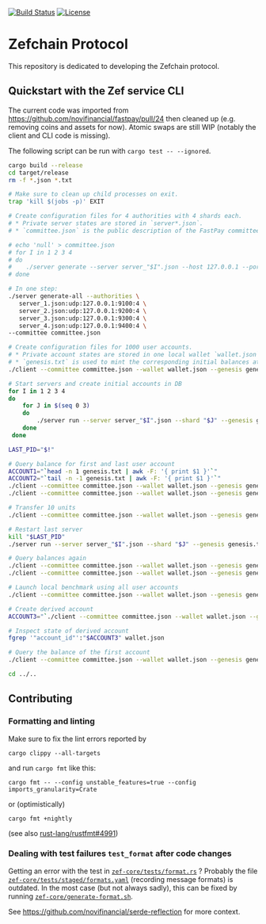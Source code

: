 [![Build Status](https://github.com/zefchain/zefchain-protocol/actions/workflows/rust.yml/badge.svg)](https://github.com/zef/zef-protocol/actions/workflows/rust.yml)
[![License](https://img.shields.io/badge/license-Apache-green.svg)](LICENSE.md)

# Zefchain Protocol

This repository is dedicated to developing the Zefchain protocol.

## Quickstart with the Zef service CLI

The current code was imported from https://github.com/novifinancial/fastpay/pull/24 then
cleaned up (e.g. removing coins and assets for now). Atomic swaps are still WIP (notably
the client and CLI code is missing).

The following script can be run with `cargo test -- --ignored`.

```bash
cargo build --release
cd target/release
rm -f *.json *.txt

# Make sure to clean up child processes on exit.
trap 'kill $(jobs -p)' EXIT

# Create configuration files for 4 authorities with 4 shards each.
# * Private server states are stored in `server*.json`.
# * `committee.json` is the public description of the FastPay committee.

# echo 'null' > committee.json
# for I in 1 2 3 4
# do
#    ./server generate --server server_"$I".json --host 127.0.0.1 --port 9"$I"00 --shards 4 >> committee.json
# done

# In one step:
./server generate-all --authorities \
   server_1.json:udp:127.0.0.1:9100:4 \
   server_2.json:udp:127.0.0.1:9200:4 \
   server_3.json:udp:127.0.0.1:9300:4 \
   server_4.json:udp:127.0.0.1:9400:4 \
--committee committee.json

# Create configuration files for 1000 user accounts.
# * Private account states are stored in one local wallet `wallet.json`.
# * `genesis.txt` is used to mint the corresponding initial balances at startup on the server side.
./client --committee committee.json --wallet wallet.json --genesis genesis.txt create_genesis_config 1000 --initial-funding 100

# Start servers and create initial accounts in DB
for I in 1 2 3 4
do
    for J in $(seq 0 3)
    do
        ./server run --server server_"$I".json --shard "$J" --genesis genesis.txt --committee committee.json &
    done
 done

LAST_PID="$!"

# Query balance for first and last user account
ACCOUNT1="`head -n 1 genesis.txt | awk -F: '{ print $1 }'`"
ACCOUNT2="`tail -n -1 genesis.txt | awk -F: '{ print $1 }'`"
./client --committee committee.json --wallet wallet.json --genesis genesis.txt query_balance "$ACCOUNT1"
./client --committee committee.json --wallet wallet.json --genesis genesis.txt query_balance "$ACCOUNT2"

# Transfer 10 units
./client --committee committee.json --wallet wallet.json --genesis genesis.txt transfer 10 --from "$ACCOUNT1" --to "$ACCOUNT2"

# Restart last server
kill "$LAST_PID"
./server run --server server_"$I".json --shard "$J" --genesis genesis.txt --committee committee.json &

# Query balances again
./client --committee committee.json --wallet wallet.json --genesis genesis.txt query_balance "$ACCOUNT1"
./client --committee committee.json --wallet wallet.json --genesis genesis.txt query_balance "$ACCOUNT2"

# Launch local benchmark using all user accounts
./client --committee committee.json --wallet wallet.json --genesis genesis.txt benchmark

# Create derived account
ACCOUNT3="`./client --committee committee.json --wallet wallet.json --genesis genesis.txt open_account --from "$ACCOUNT1"`"

# Inspect state of derived account
fgrep '"account_id"':"$ACCOUNT3" wallet.json

# Query the balance of the first account
./client --committee committee.json --wallet wallet.json --genesis genesis.txt query_balance "$ACCOUNT1"

cd ../..
```

## Contributing

### Formatting and linting

Make sure to fix the lint errors reported by
```
cargo clippy --all-targets
```
and run `cargo fmt` like this:
```
cargo fmt -- --config unstable_features=true --config imports_granularity=Crate
```
or (optimistically)
```
cargo fmt +nightly
```
(see also [rust-lang/rustfmt#4991](https://github.com/rust-lang/rustfmt/issues/4991))

### Dealing with test failures `test_format` after code changes

Getting an error with the test in [`zef-core/tests/format.rs`](zef-core/tests/format.rs) ?
Probably the file [`zef-core/tests/staged/formats.yaml`](zef-core/tests/staged/formats.yaml) (recording message formats) is
outdated. In the most case (but not always sadly), this can be fixed by running
[`zef-core/generate-format.sh`](zef-core/generate-format.sh).

See https://github.com/novifinancial/serde-reflection for more context.
